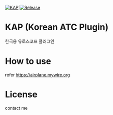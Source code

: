 [![KAP](https://circleci.com/gh/lancard/KAP.svg?style=shield)](https://circleci.com/gh/lancard/KAP)
[![Release](https://img.shields.io/github/v/release/lancard/KAP?include_prereleases&style=shield)][1]

[1]: https://github.com/lancard/KAP/releases/latest



# KAP (Korean ATC Plugin)
한국용 유로스코프 플러그인

# How to use
refer https://airplane.mywire.org

# License
contact me
